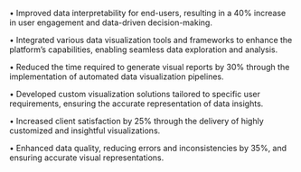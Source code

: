 • Improved data interpretability for end-users, resulting in a 40% increase in user
engagement and data-driven decision-making.

• Integrated various data visualization tools and frameworks to enhance the platform’s
capabilities, enabling seamless data exploration and analysis.

• Reduced the time required to generate visual reports by 30% through the
implementation of automated data visualization pipelines.

• Developed custom visualization solutions tailored to specific user requirements,
ensuring the accurate representation of data insights.

• Increased client satisfaction by 25% through the delivery of highly customized and
insightful visualizations.

• Enhanced data quality, reducing errors and inconsistencies by 35%, and ensuring
accurate visual representations.
